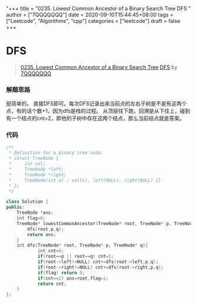 "+++
title = "0235. Lowest Common Ancestor of a Binary Search Tree DFS "
author = ["7QQQQQQQ"]
date = 2020-09-10T15:44:45+08:00
tags = ["Leetcode", "Algorithms", "cpp"]
categories = ["leetcode"]
draft = false
+++

# DFS

> [0235. Lowest Common Ancestor of a Binary Search Tree](https://leetcode-cn.com/problems/lowest-common-ancestor-of-a-binary-search-tree/)
> [DFS](https://leetcode-cn.com/problems/lowest-common-ancestor-of-a-binary-search-tree/solution/dfs-by-7qqqqqqq-2/) by [7QQQQQQQ](https://leetcode-cn.com/u/7qqqqqqq/)

### 解题思路
挺简单的。
直接DFS即可。每次DFS记录出来当前点的左右子树是不是有这两个点，有的话个数+1，因为dfs是栈的过程。
从顶层往下跑，回溯是从下往上，碰到有一个结点的cnt=2，即他的子树中存在这两个结点，那么当前结点就是答案。

### 代码

```cpp
/**
 * Definition for a binary tree node.
 * struct TreeNode {
 *     int val;
 *     TreeNode *left;
 *     TreeNode *right;
 *     TreeNode(int x) : val(x), left(NULL), right(NULL) {}
 * };
 */

class Solution {
public:
    TreeNode *ans;
    int flag=0;
    TreeNode* lowestCommonAncestor(TreeNode* root, TreeNode* p, TreeNode* q) {
        dfs(root,p,q);
        return ans;
    }   
    int dfs(TreeNode* root, TreeNode* p, TreeNode* q){
            int cnt=0;
            if(root==p || root==q) cnt=1;
            if(root->left!=NULL) cnt+=dfs(root->left,p,q);
            if(root->right!=NULL) cnt+=dfs(root->right,p,q);
            if(flag) return 0;
            if(cnt==2) ans=root,flag=1;
            return cnt;
    }
};
```